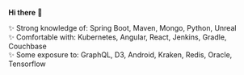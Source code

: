 **Hi there** 👋

✨ Strong knowledge of: Spring Boot, Maven, Mongo, Python, Unreal  
✨ Comfortable with: Kubernetes, Angular, React, Jenkins, Gradle, Couchbase  
✨ Some exposure to: GraphQL, D3, Android, Kraken, Redis, Oracle, Tensorflow
